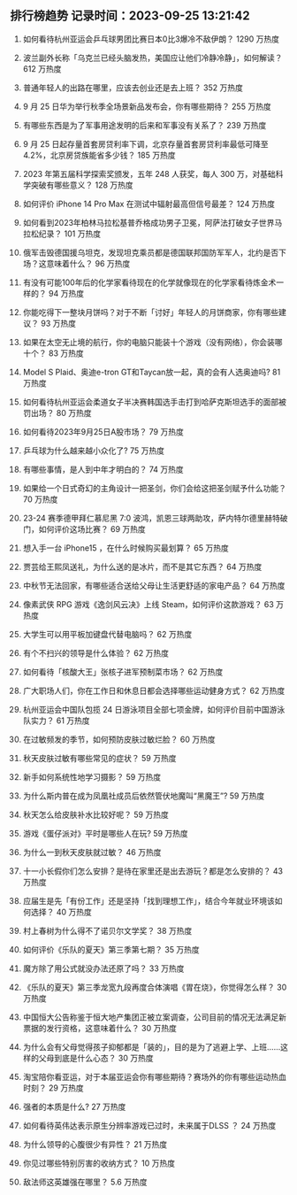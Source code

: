
## 排行榜趋势 记录时间：2023-09-25 13:21:42
  
  1. 如何看待杭州亚运会乒乓球男团比赛日本0比3爆冷不敌伊朗？ 1290 万热度
    
  2. 波兰副外长称「乌克兰已经头脑发热，美国应让他们冷静冷静」，如何解读？ 612 万热度
    
  3. 普通年轻人的出路在哪里，应该去创业还是去上班？ 352 万热度
    
  4. 9 月 25 日华为举行秋季全场景新品发布会，你有哪些期待？ 255 万热度
    
  5. 有哪些东西是为了军事用途发明的后来和军事没有关系了？ 239 万热度
    
  6. 9 月 25 日起存量首套房贷利率下调，北京存量首套房贷利率最低可降至4.2%，北京房贷族能省多少钱？ 185 万热度
    
  7. 2023 年第五届科学探索奖颁发，五年 248 人获奖，每人 300 万，对基础科学突破有哪些意义？ 128 万热度
    
  8. 如何评价 iPhone 14 Pro Max 在测试中辐射最高但信号最差？ 124 万热度
    
  9. 如何看到2023年柏林马拉松基普乔格成功男子卫冕，阿萨法打破女子世界马拉松纪录？ 101 万热度
    
  10. 俄军击毁德国援乌坦克，发现坦克乘员都是德国联邦国防军军人，北约是否下场？这意味着什么？ 96 万热度
    
  11. 有没有可能100年后的化学家看待现在的化学就像现在的化学家看待炼金术一样的？ 94 万热度
    
  12. 你能吃得下一整块月饼吗？对于不断「讨好」年轻人的月饼商家，你有哪些建议？ 93 万热度
    
  13. 如果在太空无止境的航行，你的电脑只能装十个游戏（没有网络），你会装哪十个？ 83 万热度
    
  14. Model S Plaid、奥迪e-tron GT和Taycan放一起，真的会有人选奥迪吗? 81 万热度
    
  15. 如何看待杭州亚运会柔道女子半决赛韩国选手击打到哈萨克斯坦选手的面部被罚出场？ 80 万热度
    
  16. 如何看待2023年9月25日A股市场？ 79 万热度
    
  17. 乒乓球为什么越来越小众化了? 75 万热度
    
  18. 有哪些事情，是人到中年才明白的？ 74 万热度
    
  19. 如果给一个日式奇幻的主角设计一把圣剑，你们会给这把圣剑赋予什么功能？ 70 万热度
    
  20. 23-24 赛季德甲拜仁慕尼黑 7:0 波鸿，凯恩三球两助攻，萨内特尔德里赫特破门，如何评价这场比赛？ 69 万热度
    
  21. 想入手一台 iPhone15 ，在什么时候购买最划算？ 65 万热度
    
  22. 贾芸给王熙凤送礼，为什么送的是冰片，而不是其它东西？ 64 万热度
    
  23. 中秋节无法回家，有哪些适合送给父母让生活更舒适的家电产品？ 64 万热度
    
  24. 像素武侠 RPG 游戏《逸剑风云决》上线 Steam，如何评价这款游戏？ 63 万热度
    
  25. 大学生可以用平板加键盘代替电脑吗？ 62 万热度
    
  26. 有个不扫兴的领导是什么体验？ 62 万热度
    
  27. 如何看待「核酸大王」张核子进军预制菜市场？ 62 万热度
    
  28. 广大职场人们，你在工作日和休息日都会选择哪些运动健身方式？ 62 万热度
    
  29. 杭州亚运会中国队包揽 24 日游泳项目全部七项金牌，如何评价目前中国游泳队实力？ 61 万热度
    
  30. 在过敏频发的季节，如何预防皮肤过敏烂脸？ 60 万热度
    
  31. 秋天皮肤过敏有哪些常见的症状？ 59 万热度
    
  32. 新手如何系统性地学习摄影？ 59 万热度
    
  33. 为什么斯内普在成为凤凰社成员后依然管伏地魔叫“黑魔王”? 59 万热度
    
  34. 秋天怎么给皮肤补水比较好呢？ 59 万热度
    
  35. 游戏《蛋仔派对》平时是哪些人在玩? 59 万热度
    
  36. 为什么一到秋天皮肤就过敏？ 46 万热度
    
  37. 十一小长假你们怎么安排？是待在家里还是出去游玩？都是怎么安排的？ 43 万热度
    
  38. 应届生是先「有份工作」还是坚持「找到理想工作」，结合今年就业环境该如何选择？ 40 万热度
    
  39. 村上春树为什么得不了诺贝尔文学奖？ 38 万热度
    
  40. 如何评价《乐队的夏天》第三季第七期？ 35 万热度
    
  41. 魔方除了用公式就没办法还原了吗？ 33 万热度
    
  42. 《乐队的夏天》第三季龙宽九段再度合体演唱《胃在烧》，你觉得怎么样？ 30 万热度
    
  43. 中国恒大公告称鉴于恒大地产集团正被立案调查，公司目前的情况无法满足新票据的发行资格，这意味着什么？ 30 万热度
    
  44. 为什么会有父母觉得孩子抑郁都是「装的」，目的是为了逃避上学、上班……这样的父母到底是什么心态？ 30 万热度
    
  45. 淘宝陪你看亚运，对于本届亚运会你有哪些期待？赛场外的你有哪些运动热血时刻？ 29 万热度
    
  46. 强者的本质是什么? 27 万热度
    
  47. 如何看待英伟达表示原生分辨率游戏已过时，未来属于DLSS ？ 24 万热度
    
  48. 为什么领导的心腹很少有异性？ 21 万热度
    
  49. 你见过哪些特别厉害的收纳方式？ 10 万热度
    
  50. 敌法师这英雄强在哪里？ 5.6 万热度
    